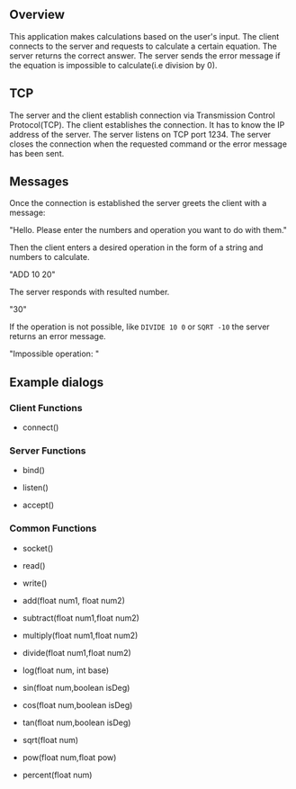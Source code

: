 ## Overview

This application makes calculations based on the user's input. The client connects
to the server and requests to calculate a certain equation. The server returns the
correct answer. The server sends the error message if the equation is impossible to
calculate(i.e division by 0).

## TCP

The server and the client establish connection via Transmission Control Protocol(TCP).
The client establishes the connection. It has to know the IP address
of the server. The server listens on TCP port 1234.
The server closes the connection when the requested command or the error message has
been sent.

## Messages

Once the connection is established the server greets the client with a message:

"Hello. Please enter the numbers and operation you want to do with them."

Then the client enters a desired operation in the form of a string and numbers to calculate.

"ADD 10 20"

The server responds with resulted number.

"30"

If the operation is not possible, like `DIVIDE 10 0` or `SQRT -10` the server returns an error message.

"Impossible operation: <operation>"

## Example dialogs

### Client Functions

- connect()

### Server Functions

- bind()

- listen()

- accept()

### Common Functions

- socket()

- read()

- write()

- add(float num1, float num2)

- subtract(float num1,float num2)

- multiply(float num1,float num2)

- divide(float num1,float num2)

- log(float num, int base)

- sin(float num,boolean isDeg)

- cos(float num,boolean isDeg)

- tan(float num,boolean isDeg)

- sqrt(float num)

- pow(float num,float pow)

- percent(float num)
